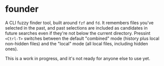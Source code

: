# founder

A CLI fuzzy finder tool, built around `fzf` and `fd`. It remembers files
you've selected in the past, and past selections are included as
candidates in future searches even if they're not below the current
directory. Pressint `<Ctrl-T>` switches between the default "combined"
mode (history plus local non-hidden files) and the "local" mode (all
local files, including hidden ones).

This is a work in progress, and it's not ready for anyone else to use
yet.
